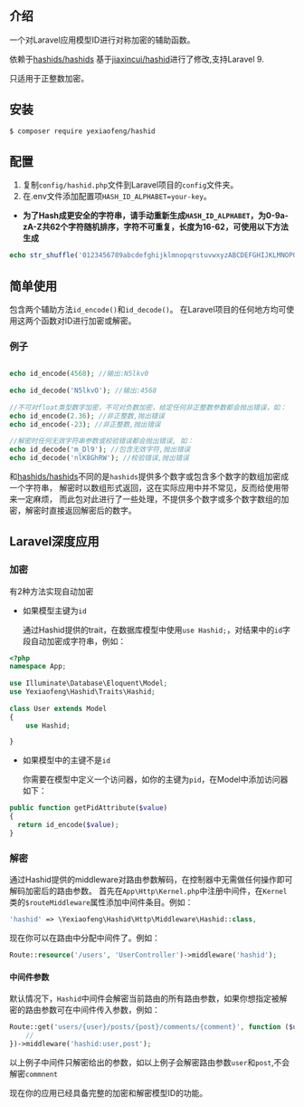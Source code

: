 ## 介绍
一个对Laravel应用模型ID进行对称加密的辅助函数。
  
依赖于[hashids/hashids](https://github.com/ivanakimov/hashids.php)
基于[jiaxincui/hashid](https://github.com/jiaxincui/hashid)进行了修改,支持Laravel 9.

只适用于正整数加密。

## 安装
```sh
$ composer require yexiaofeng/hashid
```
## 配置
1. 复制`config/hashid.php`文件到Laravel项目的`config`文件夹。
2. 在.env文件添加配置项`HASH_ID_ALPHABET=your-key`。
* **为了Hash成更安全的字符串，请手动重新生成`HASH_ID_ALPHABET`，为0-9a-zA-Z共62个字符随机排序，字符不可重复，长度为16-62，可使用以下方法生成**
```php
echo str_shuffle('0123456789abcdefghijklmnopqrstuvwxyzABCDEFGHIJKLMNOPQRSTUVWXYZ');
```
## 简单使用
包含两个辅助方法`id_encode()`和`id_decode()`。
在Laravel项目的任何地方均可使用这两个函数对ID进行加密或解密。

### 例子
```php

echo id_encode(4568); //输出:N5lkv0
  
echo id_decode('N5lkvO'); //输出:4568
  
//不可对float类型数字加密，不可对负数加密，给定任何非正整数参数都会抛出错误，如：
echo id_encode(2.36); //非正整数,抛出错误
echo id_encode(-23); //非正整数,抛出错误
  
//解密时任何无效字符串参数或校验错误都会抛出错误, 如：
echo id_decode('m_Dl9'); //包含无效字符,抛出错误
echo id_decode('nlK8GhRW'); //校验错误,抛出错误

```
和[hashids/hashids](https://github.com/ivanakimov/hashids.php)不同的是`hashids`提供多个数字或包含多个数字的数组加密成一个字符串，
解密时以数组形式返回，这在实际应用中并不常见，反而给使用带来一定麻烦，
而此包对此进行了一些处理，不提供多个数字或多个数字数组的加密，解密时直接返回解密后的数字。

## Laravel深度应用
### 加密
有2种方法实现自动加密
* 如果模型主键为`id`

  通过Hashid提供的trait，在数据库模型中使用`use Hashid;`，对结果中的`id`字段自动加密成字符串，例如：
```php
<?php
namespace App;
  
use Illuminate\Database\Eloquent\Model;
use Yexiaofeng\Hashid\Traits\Hashid;
 
class User extends Model
{
    use Hashid;

}
```
* 如果模型中的主键不是`id`
  
  你需要在模型中定义一个访问器，如你的主键为`pid`，在Model中添加访问器如下：
  
```php
public function getPidAttribute($value)
{
  return id_encode($value);
}
```
### 解密

通过Hashid提供的middleware对路由参数解码，在控制器中无需做任何操作即可解码加密后的路由参数。
首先在`App\Http\Kernel.php`中注册中间件，在`Kernel`类的`$routeMiddleware`属性添加中间件条目。例如：
```php
'hashid' => \Yexiaofeng\Hashid\Http\Middleware\Hashid::class,
```
现在你可以在路由中分配中间件了。例如：
```php
Route::resource('/users', 'UserController')->middleware('hashid');
```
#### 中间件参数
默认情况下，`Hashid`中间件会解密当前路由的所有路由参数，如果你想指定被解密的路由参数可在中间件传入参数，例如：
```php
Route::get('users/{user}/posts/{post}/comments/{comment}', function ($user, $post, $comment) {
    //
})->middleware('hashid:user,post');

```
以上例子中间件只解密给出的参数，如以上例子会解密路由参数`user`和`post`,不会解密`commnent`

现在你的应用已经具备完整的加密和解密模型ID的功能。
